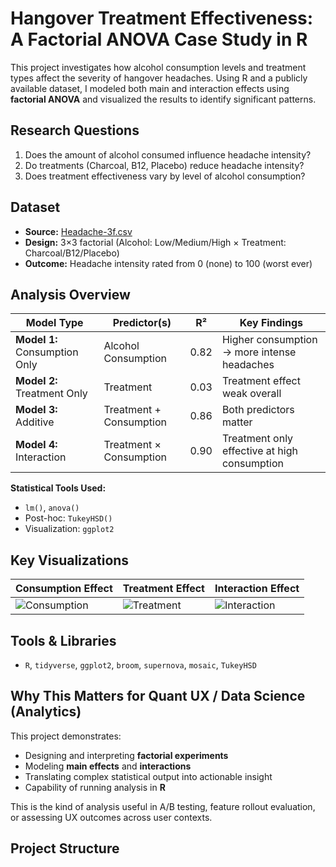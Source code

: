 # Hangover Treatment Effectiveness: A Factorial ANOVA Case Study in R

This project investigates how alcohol consumption levels and treatment types affect the severity of hangover headaches. Using R and a publicly available dataset, I modeled both main and interaction effects using **factorial ANOVA** and visualized the results to identify significant patterns.

## Research Questions

1. Does the amount of alcohol consumed influence headache intensity?
2. Do treatments (Charcoal, B12, Placebo) reduce headache intensity?
3. Does treatment effectiveness vary by level of alcohol consumption?

## Dataset

- **Source:** [Headache-3f.csv](https://github.com/psyc111/datasets/blob/main/Headache-3f.csv)
- **Design:** 3×3 factorial (Alcohol: Low/Medium/High × Treatment: Charcoal/B12/Placebo)
- **Outcome:** Headache intensity rated from 0 (none) to 100 (worst ever)

## Analysis Overview

| Model Type           | Predictor(s)             | R²     | Key Findings |
|----------------------|--------------------------|--------|--------------|
| **Model 1:** Consumption Only | Alcohol Consumption         | 0.82   | Higher consumption → more intense headaches |
| **Model 2:** Treatment Only   | Treatment                  | 0.03   | Treatment effect weak overall |
| **Model 3:** Additive         | Treatment + Consumption     | 0.86   | Both predictors matter |
| **Model 4:** Interaction      | Treatment × Consumption     | 0.90   | Treatment only effective at high consumption |

**Statistical Tools Used:**
- `lm()`, `anova()`
- Post-hoc: `TukeyHSD()`
- Visualization: `ggplot2`

## Key Visualizations

| Consumption Effect | Treatment Effect | Interaction Effect |
|--------------------|------------------|--------------------|
| ![Consumption](figures/main_effects_consumption.png) | ![Treatment](figures/main_effects_treatment.png) | ![Interaction](figures/interaction_plot.png) |

## Tools & Libraries

- `R`, `tidyverse`, `ggplot2`, `broom`, `supernova`, `mosaic`, `TukeyHSD`

## Why This Matters for Quant UX / Data Science (Analytics)

This project demonstrates:
- Designing and interpreting **factorial experiments**
- Modeling **main effects** and **interactions**
- Translating complex statistical output into actionable insight
- Capability of running analysis in **R**

This is the kind of analysis useful in A/B testing, feature rollout evaluation, or assessing UX outcomes across user contexts.

## Project Structure


